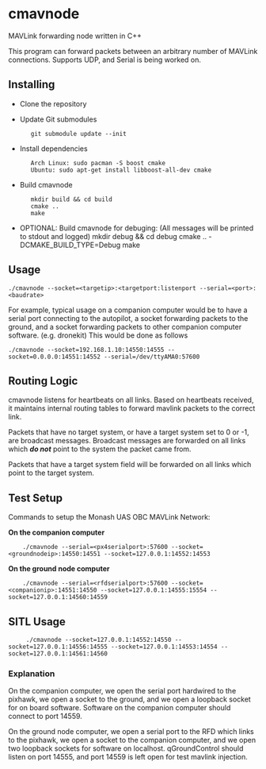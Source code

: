 # cmavnode
MAVLink forwarding node written in C++

This program can forward packets between an arbitrary number of MAVLink connections.
Supports UDP, and Serial is being worked on.

## Installing

- Clone the repository

- Update Git submodules 

         git submodule update --init

- Install dependencies
                           
         Arch Linux: sudo pacman -S boost cmake
         Ubuntu: sudo apt-get install libboost-all-dev cmake
* Build cmavnode

         mkdir build && cd build
         cmake ..
         make
- OPTIONAL: Build cmavnode for debuging:
         (All messages will be printed to stdout and logged)
         mkdir debug && cd debug
         cmake .. -DCMAKE_BUILD_TYPE=Debug
         make

## Usage

    ./cmavnode --socket=<targetip>:<targetport:listenport --serial=<port>:<baudrate>

For example, typical usage on a companion computer would be to have a serial port connecting to the autopilot, a socket forwarding packets to the ground, and a socket forwarding packets to other companion computer software. (e.g. dronekit) This would be done as follows

    ./cmavnode --socket=192.168.1.10:14550:14555 --socket=0.0.0.0:14551:14552 --serial=/dev/ttyAMA0:57600

## Routing Logic

cmavnode listens for heartbeats on all links. Based on heartbeats received, it maintains internal routing tables to forward mavlink packets to the correct link.

Packets that have no target system, or have a target system set to 0 or -1, are broadcast messages. Broadcast messages are forwarded on all links which ***do not*** point to the system the packet came from.

Packets that have a target system field will be forwarded on all links which point to the target system.

## Test Setup

Commands to setup the Monash UAS OBC MAVLink Network:

**On the companion computer**

        ./cmavnode --serial=<px4serialport>:57600 --socket=<groundnodeip>:14550:14551 --socket=127.0.0.1:14552:14553 

**On the ground node computer**

        ./cmavnode --serial=<rfdserialport>:57600 --socket=<companionip>:14551:14550 --socket=127.0.0.1:14555:15554 --socket=127.0.0.1:14560:14559
        
## SITL Usage

         ./cmavnode --socket=127.0.0.1:14552:14550 --socket=127.0.0.1:14556:14555 --socket=127.0.0.1:14553:14554 --socket=127.0.0.1:14561:14560


### Explanation

On the companion computer, we open the serial port hardwired to the pixhawk, we open a socket to the ground, and we open a loopback socket for on board software.
Software on the companion computer should connect to port 14559.

On the ground node computer, we open a serial port to the RFD which links to the pixhawk, we open a socket to the companion computer, and we open two loopback sockets for software on localhost.
qGroundControl should listen on port 14555, and port 14559 is left open for test mavlink injection.

